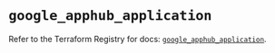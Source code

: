 # `google_apphub_application`

Refer to the Terraform Registry for docs: [`google_apphub_application`](https://registry.terraform.io/providers/hashicorp/google/6.18.1/docs/resources/apphub_application).
